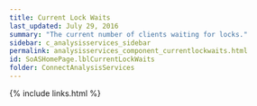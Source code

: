 ```yaml
---
title: Current Lock Waits
last_updated: July 29, 2016
summary: "The current number of clients waiting for locks."
sidebar: c_analysisservices_sidebar
permalink: analysisservices_component_currentlockwaits.html
id: SoASHomePage.lblCurrentLockWaits
folder: ConnectAnalysisServices
---
```





{% include links.html %}
﻿﻿
